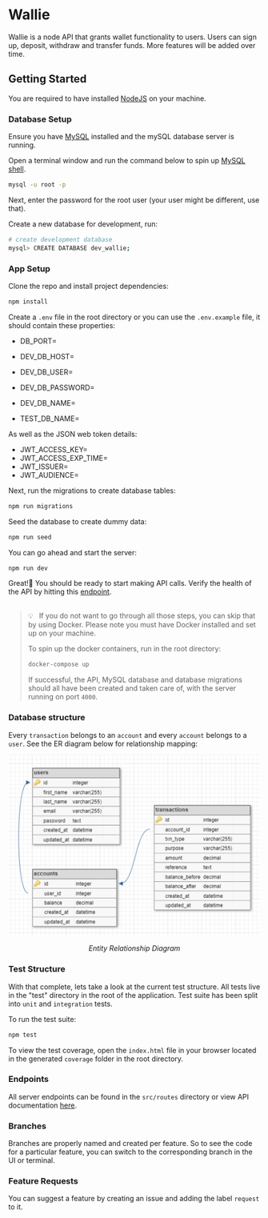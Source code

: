 # Wallie

Wallie is a node API that grants wallet functionality to users. Users can sign up, deposit, withdraw and transfer funds. More features will be added over time.

## Getting Started

You are required to have installed [NodeJS](https://nodejs.org/en/download) on your machine.

### Database Setup

Ensure you have [MySQL](https://dev.mysql.com/downloads/mysql/) installed and the mySQL database server is running.

Open a terminal window and run the command below to spin up [MySQL shell](https://dev.mysql.com/doc/mysql-shell/8.0/en/mysql-shell-interactive-code-execution.html).

```sh
mysql -u root -p
```

Next, enter the password for the root user (your user might be different, use that).

Create a new database for development, run:

```sh
# create development database
mysql> CREATE DATABASE dev_wallie;
```

### App Setup

Clone the repo and install project dependencies:

```sh
npm install
```

Create a `.env` file in the root directory or you can use the `.env.example` file, it should contain these properties:

- DB_PORT=

- DEV_DB_HOST=
- DEV_DB_USER=
- DEV_DB_PASSWORD=
- DEV_DB_NAME=
- TEST_DB_NAME=

As well as the JSON web token details:

- JWT_ACCESS_KEY=
- JWT_ACCESS_EXP_TIME=
- JWT_ISSUER=
- JWT_AUDIENCE=

Next, run the migrations to create database tables:

```sh
npm run migrations
```

Seed the database to create dummy data:

```sh
npm run seed
```

You can go ahead and start the server:

```sh
npm run dev
```

Great!🚀 You should be ready to start making API calls. Verify the health of the API by hitting this [endpoint](http://localhost:4000/status).
<br></br>

> 💡 &nbsp; If you do not want to go through all those steps, you can skip that by using Docker. Please note you must have Docker installed and set up on your machine.
>
> To spin up the docker containers, run in the root directory:
>
> ```sh
> docker-compose up
> ```
>
> If successful, the API, MySQL database and database migrations should all have been created and taken care of, with the server running on port `4000`.

### Database structure

Every `transaction` belongs to an `account` and every `account` belongs to a `user`. See the ER diagram below for relationship mapping:

<p align="center" style="margin: 0"><img src="./src/images/schema pic.png" /><p align="center"><i>Entity Relationship Diagram</i></p></p>

<!-- ![database ER diagram](/images/schema%20pic.png)
_Entity Relationship Diagram_    -->

### Test Structure

With that complete, lets take a look at the current test structure. All tests live in the "test" directory in the root of the application. Test suite has been split into `unit` and `integration` tests.

To run the test suite:

```sh
npm test
```

To view the test coverage, open the `index.html` file in your browser located in the generated `coverage` folder in the root directory.

### Endpoints

All server endpoints can be found in the `src/routes` directory or view API documentation [here](https://documenter.getpostman.com/view/22366860/2s93CExwfx).

### Branches

Branches are properly named and created per feature. So to see the code for a particular feature, you can switch to the corresponding branch in the UI or terminal.

### Feature Requests

You can suggest a feature by creating an issue and adding the label `request` to it.
